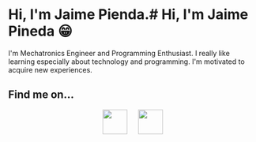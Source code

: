 # Hi, I'm Jaime Pienda.# Hi, I'm Jaime Pineda 😁

I'm Mechatronics Engineer and Programming Enthusiast. I really like learning especially about technology and programming. I'm motivated to acquire new experiences.

## Find me on...

<p align="center">
  <a href:"http://www.linkedin.com/in/jpin730">
    <img src="https://image.flaticon.com/icons/svg/174/174857.svg" width="50" height="50"/>
  </a>
  &emsp;
  <a href:"http://www.twitter.com/jpin730">
    <img src="https://image.flaticon.com/icons/svg/733/733579.svg" width="50" height="50"/>
  </a>
</p>
